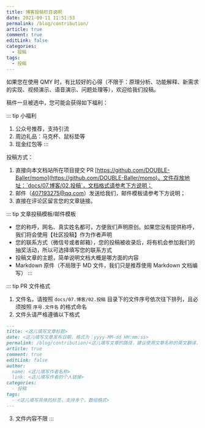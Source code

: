 ```yaml
---
title: 博客投稿栏目说明
date: 2021-09-11 11:51:53
permalink: /blog/contribution/
article: true
comment: true
editLink: false
categories:
  - 投稿
tags:
  - 投稿
---
```


如果您在使用 QMY 时，有比较好的心得（不限于：原理分析、功能解释、新需求的实现、视频演示、语音演示、问题处理等），欢迎给我们投稿。

稿件一旦被选中，您可能会获得如下福利：

::: tip 小福利
1. 公众号推荐，支持引流
2. 周边礼品：马克杯、鼠标垫等
3. 现金红包等
:::

投稿方式：

1. 直接向本文档站所在项目提交 PR [https://github.com/DOUBLE-Baller/momo](https://github.com/DOUBLE-Baller/momo)，文件存放地址：`docs/07.博客/02.投稿`，文档格式请参考下方说明；
2. 邮件（<407193275@qq.com>）发送给我们，邮件模板请参考下方说明；
3. 直接在评论区留言您的文章链接。

::: tip 文章投稿模板/邮件模板
- 您的称呼，网名、真实姓名都可，方便我们声明原创。如果您没有提供称呼，我们将会使用【社区投稿】作为作者声明
- 您的联系方式（微信号或者邮箱），您的投稿被收录后，将有机会参加我们的抽奖活动，所以可选择填写您的联系方式
- 投稿文章的主题，简单说明文档大概是哪方面的内容
- Markdown 原件（不局限于 MD 文件，我们只是推荐使用 Markdown 文档编写）
:::

::: tip PR 文件格式
1. 文件名，请按照 `docs/07.博客/02.投稿` 目录下的文件序号依次往下排列，且必须按照 `序号.文件名` 的格式命名
2. 文件头请严格遵循以下格式
```markdown
---
title: <这儿填写文章标题>
date: <这儿填写文章发布日期，格式为：yyyy-MM-dd HH:mm:ss>
permalink: /blog/contribution/<这儿填写文章的路径，建议使用文章名称的英文翻译，空格请替换为短破折号（-）>
article: true
comment: true
editLink: false
author:
  name: <这儿填写作者名称>
  link: <这儿填写作者的个人链接>
categories:
  - 投稿
tags:
  - <这儿填写具体的标签，支持多个，数组格式>
---
```
3. 文件内容不限
:::
